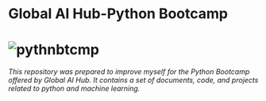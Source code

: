 # Global AI Hub-Python Bootcamp

# ![pythnbtcmp](https://user-images.githubusercontent.com/68827388/175991018-e8105e50-de61-4709-a1e3-a0a475409ac4.png) 

*This repository was prepared to improve myself for the Python Bootcamp offered by Global AI Hub. It contains a set of documents, code, and projects related to python and machine learning.*
